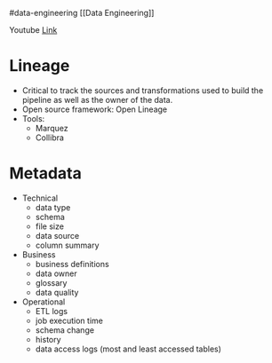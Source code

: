 
#data-engineering [[Data Engineering]]

Youtube [Link](https://www.youtube.com/watch?v=TY1RVNihX7A&list=PLsGVWPpCYZVmnc9Thf_2OAdHZ82oaVm0z&index=2)

# Lineage
* Critical to track the sources and transformations used to build the pipeline as well as the owner of the data.
* Open source framework: Open Lineage
* Tools:
	* Marquez
	* Collibra


# Metadata

* Technical
	* data type
	* schema
	* file size
	* data source
	* column summary
* Business
	* business definitions
	* data owner
	* glossary
	* data quality
* Operational
	* ETL logs
	* job execution time
	* schema change
	* history
	* data access logs (most and least accessed tables)